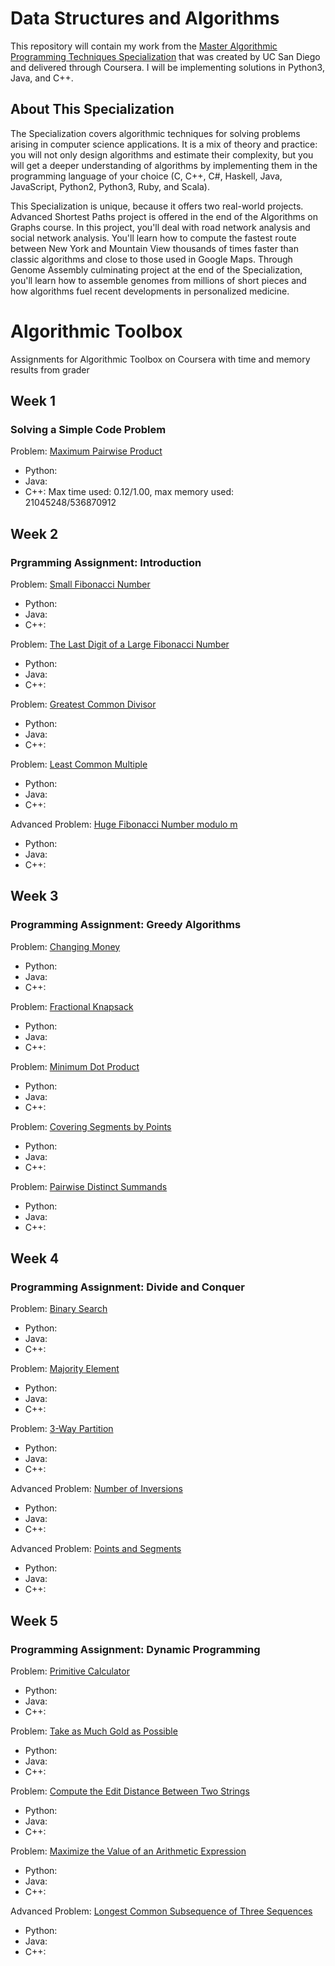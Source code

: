 # Data Structures and Algorithms

This repository will contain my work from the [Master Algorithmic Programming Techniques Specialization](https://www.coursera.org/specializations/data-structures-algorithms) that was created by UC San Diego and delivered through Coursera. I will be implementing solutions in Python3, Java, and C++.

## About This Specialization

The Specialization covers algorithmic techniques for solving problems arising in computer science applications. It is a mix of theory and practice: you will not only design algorithms and estimate their complexity, but you will get a deeper understanding of algorithms by implementing them in the programming language of your choice (C, C++, C#, Haskell, Java, JavaScript, Python2, Python3, Ruby, and Scala).

This Specialization is unique, because it offers two real-world projects. Advanced Shortest Paths project is offered in the end of the Algorithms on Graphs course. In this project, you'll deal with road network analysis and social network analysis. You'll learn how to compute the fastest route between New York and Mountain View thousands of times faster than classic algorithms and close to those used in Google Maps. Through Genome Assembly culminating project at the end of the Specialization, you'll learn how to assemble genomes from millions of short pieces and how algorithms fuel recent developments in personalized medicine.

# Algorithmic Toolbox
Assignments for Algorithmic Toolbox on Coursera with time and memory results from grader </br>

## Week 1
### Solving a Simple Code Problem
Problem: [Maximum Pairwise Product]()

* Python:
* Java:
* C++: Max time used: 0.12/1.00, max memory used: 21045248/536870912

## Week 2
###  Prgramming Assignment: Introduction
Problem: [Small Fibonacci Number]() </br>

* Python:
* Java:
* C++: 

Problem: [The Last Digit of a Large Fibonacci Number]() </br>

* Python:
* Java:
* C++: 

Problem: [Greatest Common Divisor]() </br>

* Python:
* Java:
* C++: 

Problem: [Least Common Multiple]() </br>

* Python:
* Java:
* C++: 

Advanced Problem: [Huge Fibonacci Number modulo m]() </br>

* Python:
* Java:
* C++: 

## Week 3
###  Programming Assignment: Greedy Algorithms
Problem: [Changing Money]() </br>

* Python:
* Java:
* C++:

Problem: [Fractional Knapsack]() </br>

* Python:
* Java:
* C++:

Problem: [Minimum Dot Product]() </br>

* Python:
* Java:
* C++:

Problem: [Covering Segments by Points]() </br>

* Python:
* Java:
* C++:

Problem: [Pairwise Distinct Summands]() </br>

* Python:
* Java:
* C++:

## Week 4
###  Programming Assignment: Divide and Conquer
Problem: [Binary Search]() </br>

* Python:
* Java:
* C++:

Problem: [Majority Element]() </br>

* Python:
* Java:
* C++:

Problem: [3-Way Partition]() </br>

* Python:
* Java:
* C++:

Advanced Problem: [Number of Inversions]() </br>

* Python:
* Java:
* C++:

Advanced Problem: [Points and Segments]() </br>

* Python:
* Java:
* C++:

## Week 5
### Programming Assignment: Dynamic Programming
Problem: [Primitive Calculator]() </br>

* Python:
* Java:
* C++:

Problem: [Take as Much Gold as Possible]() </br>

* Python:
* Java:
* C++:

Problem: [Compute the Edit Distance Between Two Strings]() </br>

* Python:
* Java:
* C++:

Problem: [Maximize the Value of an Arithmetic Expression]() </br>

* Python:
* Java:
* C++:

Advanced Problem: [Longest Common Subsequence of Three Sequences]() </br>

* Python:
* Java:
* C++:
